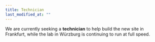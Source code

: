 ```yaml
---
title: Technician
last_modified_at: ""
---
```


We are currently seeking a **technician** to help build the new site in Frankfurt, while the lab in Würzburg is continuing to run at full speed.
